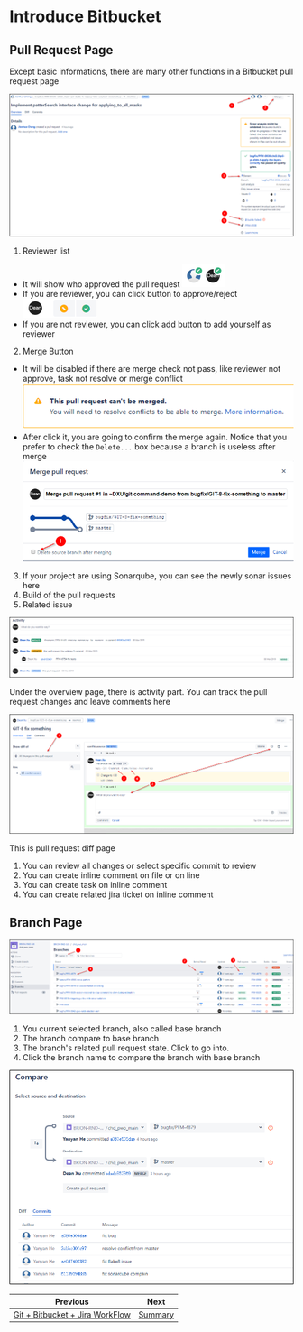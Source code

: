 # Introduce Bitbucket

## Pull Request Page

Except basic informations, there are many other functions in a Bitbucket pull request page

![bitbucket-pullrequest-page-1](images/bitbucket-pullrequest-page-1.png)

1. Reviewer list
  - It will show who approved the pull request ![bitbucket-pullrequest-page-2](images/bitbucket-pullrequest-page-2.png)
  - If you are reviewer, you can click button to approve/reject ![bitbucket-pullrequest-page-3](images/bitbucket-pullrequest-page-3.png)
  - If you are not reviewer, you can click add button to add yourself as reviewer
2. Merge Button
  -  It will be disabled if there are merge check not pass, like reviewer not approve, task not resolve or merge conflict ![bitbucket-pullrequest-conflict.png](images/bitbucket-pullrequest-conflict.png) 
  - After click it, you are going to confirm the merge again. Notice that you prefer to check the `Delete...` box because a branch is useless after merge ![bitbucket-pullrequest-merge-confirm.png](images/bitbucket-pullrequest-merge-confirm.png)
3. If your project are using Sonarqube, you can see the newly sonar issues here
4. Build of the pull requests
5. Related issue

![bitbucket-pullrequest-activity.png](images/bitbucket-pullrequest-activity.png)

Under the overview page, there is activity part. You can track the pull request changes and leave comments here

![bitbucket-pullrequest-diff.png](images/bitbucket-pullrequest-diff.png)

This is pull request diff page

1. You can review all changes or select specific commit to review
2. You can create inline comment on file or on line 
3. You can create task on inline comment
4. You can create related jira ticket on inline comment

## Branch Page

![bitbucket-branch.png](images/bitbucket-branch.png)

1. You current selected branch, also called base branch
2. The branch compare to base branch
3. The branch's related pull request state. Click to go into.
4. Click the branch name to compare the branch with base branch

![bitbucket-branch-compare.png](images/bitbucket-branch-compare.png)

<!-- PAGE TABLE START -->

| Previous | Next |
| --- | --- |
| [Git + Bitbucket + Jira WorkFlow](3-Workflow.md) | [Summary](5-Summary.md) |

<!-- PAGE TABLE END -->

